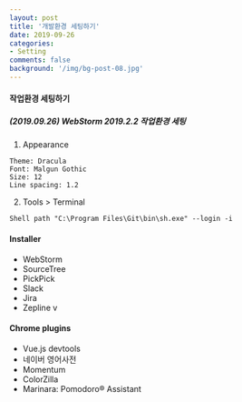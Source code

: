 ```yaml
---
layout: post
title: '개발환경 세팅하기'
date: 2019-09-26
categories: 
- Setting
comments: false
background: '/img/bg-post-08.jpg'
---
```


#### 작업환경 세팅하기

##### (2019.09.26) WebStorm 2019.2.2 작업환경 세팅

1. Appearance

```
Theme: Dracula
Font: Malgun Gothic
Size: 12
Line spacing: 1.2
```

2. Tools > Terminal

```
Shell path "C:\Program Files\Git\bin\sh.exe" --login -i
```

#### Installer

- WebStorm
- SourceTree
- PickPick
- Slack
- Jira
- Zepline
  v

#### Chrome plugins

- Vue.js devtools
- 네이버 영어사전
- Momentum
- ColorZilla
- Marinara: Pomodoro® Assistant
